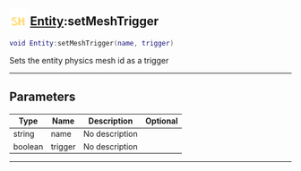 ## <img src="../../.gitbook/assets/shared.png" width="32" height="32" /> [Entity](../entity/README.md):setMeshTrigger

```lua
void Entity:setMeshTrigger(name, trigger)
```

Sets the entity physics mesh id as a trigger<br>

-----------------
## Parameters

| Type   | Name | Description | Optional |
| ------ | ---- | ----------- | -------: |
| string | name | No description |  |
| boolean | trigger | No description |  |


--------